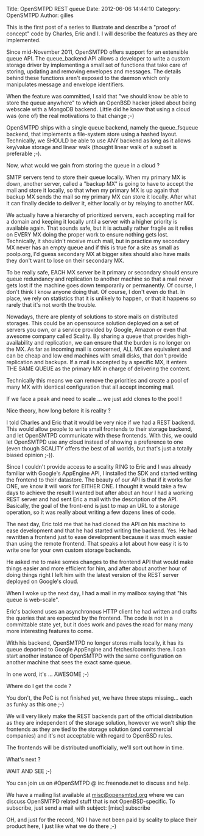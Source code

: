 Title: OpenSMTPD REST queue
Date: 2012-06-06 14:44:10
Category: OpenSMTPD
Author: gilles

This is the first post of a series to illustrate and describe a "proof of concept" code by Charles, Eric and I. I will describe the features as they are implemented.

Since mid-November 2011, OpenSMTPD offers support for an extensible queue API. The queue_backend API allows a developer to write a custom storage driver by implementing a small set of functions that take care of storing, updating and removing envelopes and messages. The details behind these functions aren't exposed to the daemon which only manipulates message and envelope identifiers.

When the feature was committed, I said that "we should know be able to store the queue anywhere" to which an OpenBSD hacker joked about being webscale with a MongoDB backend. Little did he know that using a cloud was (one of) the real motivations to that change ;-)

OpenSMTPD ships with a single queue backend, namely the queue_fsqueue backend, that implements a file-system store using a hashed layout. Technically, we SHOULD be able to use ANY backend as long as it allows key/value storage and linear walk (thought linear walk of a subset is preferable ;-).

Now, what would we gain from storing the queue in a cloud ?

SMTP servers tend to store their queue locally. When my primary MX is down, another server, called a "backup MX" is going to have to accept the mail and store it locally, so that when my primary MX is up again that backup MX sends the mail so my primary MX can store it locally. After what it can finally decide to deliver it, either locally or by relaying to another MX.

We actually have a hierarchy of prioritized servers, each accepting mail for a domain and keeping it locally until a server with a higher priority is available again. That sounds safe, but it is actually rather fragile as it relies on EVERY MX doing the proper work to ensure nothing gets lost. Technically, it shouldn't receive much mail, but in practice my secondary MX never has an empty queue and if this is true for a site as small as poolp.org, I'd guess secondary MX at bigger sites should also have mails they don't want to lose on their secondary MX.

To be really safe, EACH MX server be it primary or secondary should ensure queue redundancy and replication to another machine so that a mail never gets lost if the machine goes down temporarily or permanently. Of course, I don't think I know anyone doing that. Of course, I don't even do that. In place, we rely on statistics that it is unlikely to happen, or that it happens so rarely that it's not worth the trouble.

Nowadays, there are plenty of solutions to store mails on distributed storages. This could be an opensource solution deployed on a set of servers you own, or a service provided by Google, Amazon or even that awesome company called Scality. By sharing a queue that provides high-availability and replication, we can ensure that the burden is no longer on the MX. As far as incoming mail is concerned, ALL MX are equivalent and can be cheap and low end machines with small disks, that don't provide replication and backups. If a mail is accepted by a specific MX, it enters THE SAME QUEUE as the primary MX in charge of delivering the content.

Technically this means we can remove the priorities and create a pool of many MX with identical configuration that all accept incoming mail.

If we face a peak and need to scale ... we just add clones to the pool !

Nice theory, how long before it is reality ?

I told Charles and Eric that it would be very nice if we had a REST backend. This would allow people to write small frontends to their storage backend, and let OpenSMTPD communicate with these frontends. With this, we could let OpenSMTPD use any cloud instead of showing a preference to one (even though SCALITY offers the best of all worlds, but that's just a totally biased opinion ;-)).

Since I couldn't provide access to a scality RING to Eric and I was already familiar with Google's AppEngine API, I installed the SDK and started writing the frontend to their datastore. The beauty of our API is that if it works for ONE, we know it will work for EITHER ONE. I thought it would take a few days to achieve the result I wanted but after about an hour I had a working REST server and had sent Eric a mail with the description of the API. Basically, the goal of the front-end is just to map an URL to a storage operation, so it was really about writing a few dozens lines of code.

The next day, Eric told me that he had cloned the API on his machine to ease development and that he had started writing the backend. Yes. He had rewritten a frontend just to ease development because it was much easier than using the remote frontend. That speaks a lot about how easy it is to write one for your own custom storage backends.

He asked me to make somes changes to the frontend API that would make things easier and more efficient for him, and after about another hour of doing things right I left him with the latest version of the REST server deployed on Google's cloud.

When I woke up the next day, I had a mail in my mailbox saying that "his queue is web-scale".

Eric's backend uses an asynchronous HTTP client he had written and crafts the queries that are expected by the frontend. The code is not in a committable state yet, but it does work and paves the road for many many more interesting features to come.

With his backend, OpenSMTPD no longer stores mails locally, it has its queue deported to Google AppEngine and fetches/commits there. I can start another instance of OpenSMTPD with the same configuration on another machine that sees the exact same queue.

In one word, it's ... AWESOME ;-)

Where do I get the code ?

You don't, the PoC is not finished yet, we have three steps missing... each as funky as this one ;-)

We will very likely make the REST backends part of the official distribution as they are independent of the storage solution, however we won't ship the frontends as they are tied to the storage solution (and commercial companies) and it's not acceptable with regard to OpenBSD rules.

The frontends will be distributed unofficially, we'll sort out how in time.

What's next ?

WAIT AND SEE ;-)

You can join us on #OpenSMTPD @ irc.freenode.net to discuss and help.

We have a mailing list available at misc@opensmtpd.org where we can discuss OpenSMTPD related stuff that is not OpenBSD-specific. To subscribe, just send a mail with subject: [misc] subscribe

OH, and just for the record, NO I have not been paid by scality to place their product here, I just like what we do there ;-)

